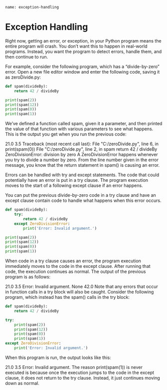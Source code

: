 ```ngMeta
name: exception-handling
```
# Exception Handling
Right now, getting an error, or exception, in your Python program means the entire program will crash. You don’t want this to happen in real-world programs. Instead, you want the program to detect errors, handle them, and then continue to run.

For example, consider the following program, which has a “divide-by-zero” error. Open a new file editor window and enter the following code, saving it as zeroDivide.py:

```python
def spam(divideBy):
    return 42 / divideBy

print(spam(2))
print(spam(12))
print(spam(0))
print(spam(1))
```
We’ve defined a function called spam, given it a parameter, and then printed the value of that function with various parameters to see what happens. This is the output you get when you run the previous code:


21.0
3.5
Traceback (most recent call last):
  File "C:/zeroDivide.py", line 6, in <module>
    print(spam(0))
  File "C:/zeroDivide.py", line 2, in spam
    return 42 / divideBy
ZeroDivisionError: division by zero
A ZeroDivisionError happens whenever you try to divide a number by zero. From the line number given in the error message, you know that the return statement in spam() is causing an error.

Errors can be handled with try and except statements. The code that could potentially have an error is put in a try clause. The program execution moves to the start of a following except clause if an error happens.

You can put the previous divide-by-zero code in a try clause and have an except clause contain code to handle what happens when this error occurs.

```python
def spam(divideBy):
    try:
        return 42 / divideBy
    except ZeroDivisionError:
        print('Error: Invalid argument.')

print(spam(2))
print(spam(12))
print(spam(0))
print(spam(1))
```
When code in a try clause causes an error, the program execution immediately moves to the code in the except clause. After running that code, the execution continues as normal. The output of the previous program is as follows:


21.0
3.5
Error: Invalid argument.
None
42.0
Note that any errors that occur in function calls in a try block will also be caught. Consider the following program, which instead has the spam() calls in the try block:

```python
def spam(divideBy):
    return 42 / divideBy

try:
    print(spam(2))
    print(spam(12))
    print(spam(0))
    print(spam(1))
except ZeroDivisionError:
    print('Error: Invalid argument.')
```
When this program is run, the output looks like this:


21.0
3.5
Error: Invalid argument.
The reason print(spam(1)) is never executed is because once the execution jumps to the code in the except clause, it does not return to the try clause. Instead, it just continues moving down as normal.